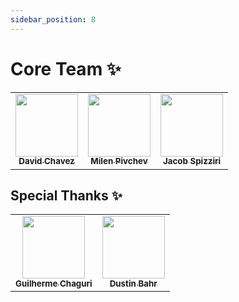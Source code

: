 ```yaml
---
sidebar_position: 8
---
```


# Core Team  ✨

<table>
  <tr>
    <td align="center">
      <a href="https://github.com/dcvz">
        <img src="https://avatars.githubusercontent.com/u/2475932?v=4" width="100px;" alt=""/>
        <br /><sub><b>David Chavez</b></sub>
      </a>
      <br />
    </td>
    <td align="center">
      <a href="https://github.com/mpivchev">
        <img src="https://avatars.githubusercontent.com/u/6960329?v=4" width="100px;" alt=""/>
        <br /><sub><b>Milen Pivchev</b></sub>
      </a>
      <br />
    </td>
    <td align="center">
      <a href="https://github.com/jspizziri">
        <img src="https://avatars.githubusercontent.com/u/1452066?v=4" width="100px;" alt=""/>
        <br /><sub><b>Jacob Spizziri</b></sub>
      </a>
      <br />
    </td>
  </tr>
</table>

## Special Thanks ✨
<table>
  <tr>
    <td align="center">
      <a href="https://github.com/Guichaguri">
        <img src="https://avatars.githubusercontent.com/u/1813032?v=4" width="100px;" alt=""/>
        <br /><sub><b>Guilherme Chaguri</b></sub>
      </a>
      <br />
    </td>
    <td align="center">
      <a href="https://github.com/curiousdustin">
        <img src="https://avatars.githubusercontent.com/u/1706540?v=4" width="100px;" alt=""/>
        <br /><sub><b>Dustin Bahr</b></sub>
      </a>
      <br />
    </td>
  </tr>
</table>
